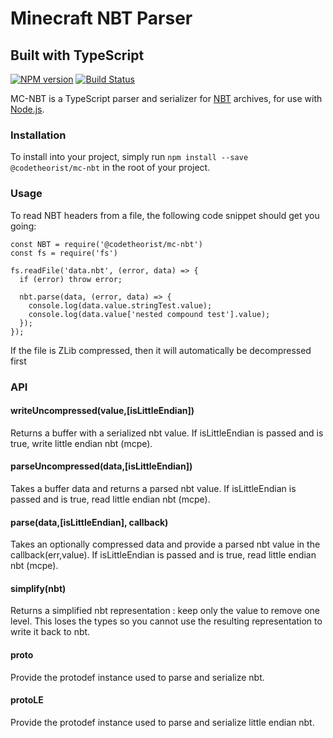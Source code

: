 # Minecraft NBT Parser
## Built with TypeScript
[![NPM version](https://img.shields.io/npm/v/prismarine-nbt.svg)](http://npmjs.com/package/prismarine-nbt)
[![Build Status](https://img.shields.io/circleci/project/PrismarineJS/prismarine-nbt/master.svg)](https://circleci.com/gh/PrismarineJS/prismarine-nbt)

MC-NBT is a TypeScript parser and serializer for [NBT](http://wiki.vg/NBT) archives, for use with [Node.js](http://nodejs.org/).

### Installation
To install into your project, simply run `npm install --save @codetheorist/mc-nbt` in the root of your project.

### Usage
To read NBT headers from a file, the following code snippet should get you going:

```
const NBT = require('@codetheorist/mc-nbt')
const fs = require('fs')

fs.readFile('data.nbt', (error, data) => {
  if (error) throw error;

  nbt.parse(data, (error, data) => {
    console.log(data.value.stringTest.value);
    console.log(data.value['nested compound test'].value);
  });
});
```
If the file is ZLib compressed, then it will automatically be decompressed first

### API

#### writeUncompressed(value,[isLittleEndian])
Returns a buffer with a serialized nbt value. If isLittleEndian is passed and is true, write little endian nbt (mcpe).

#### parseUncompressed(data,[isLittleEndian])
Takes a buffer data and returns a parsed nbt value. If isLittleEndian is passed and is true, read little endian nbt (mcpe).

#### parse(data,[isLittleEndian], callback)
Takes an optionally compressed data and provide a parsed nbt value in the callback(err,value). If isLittleEndian is passed and is true, read little endian nbt (mcpe).

#### simplify(nbt)
Returns a simplified nbt representation : keep only the value to remove one level. This loses the types so you cannot use the resulting representation to write it back to nbt.

#### proto
Provide the protodef instance used to parse and serialize nbt.

#### protoLE
Provide the protodef instance used to parse and serialize little endian nbt.
